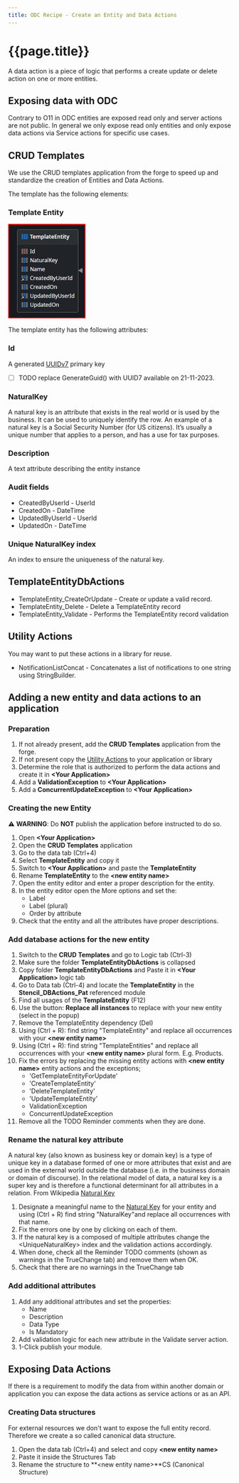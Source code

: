 ```yaml
---
title: ODC Recipe - Create an Entity and Data Actions
---
```

# {{page.title}}

A data action is a piece of logic that performs a create update or delete action on one or more entities.

## Exposing data with ODC

Contrary to O11 in ODC entities are exposed read only and server actions are not public. In general we only expose read only entities and only expose data actions via Service actions for specific use cases.

## CRUD Templates

We use the CRUD templates application from the forge to speed up and standardize the creation of Entities and Data Actions.

The template has the following elements:

### Template Entity

![Template Entity](/ODC-recipes/images/TemplateEntity.png)

The template entity has the following attributes:

### Id

A generated [UUIDv7] primary key

* [ ] TODO replace GenerateGuid() with UUID7 available on 21-11-2023.

### NaturalKey

A natural key is an attribute that exists in the real world or is used by the business. It can be used to uniquely identify the row.
An example of a natural key is a Social Security Number (for US citizens). It’s usually a unique number that applies to a person, and has a use for tax purposes.

### Description

A text attribute describing the entity instance

### Audit fields

* CreatedByUserId - UserId
* CreatedOn - DateTime
* UpdatedByUserId - UserId
* UpdatedOn - DateTime

### Unique NaturalKey index

An index to ensure the uniqueness of the natural key.

## TemplateEntityDbActions

* TemplateEntity_CreateOrUpdate - Create or update a valid record.
* TemplateEntity_Delete - Delete a TemplateEntity record
* TemplateEntity_Validate - Performs the TemplateEntity record validation

## Utility Actions

You may want to put these actions in a library for reuse.

* NotificationListConcat - Concatenates a list of notifications to one string using StringBuilder.

## Adding a new entity and data actions to an application

### Preparation

1. If not already present, add the **CRUD Templates** application from the forge.
1. If not present copy the [Utility Actions](#utility-actions) to your application or library
1. Determine the role that is authorized to perform the data actions and create it in **\<Your Application\>**
1. Add a **ValidationException** to **\<Your Application\>**
1. Add a **ConcurrentUpdateException** to **\<Your Application\>**

### Creating the new Entity

:warning: **WARNING**:  Do **NOT** publish the application before instructed to do so.

1. Open **\<Your Application\>**
1. Open the **CRUD Templates** application
1. Go to the data tab (Ctrl+4)
1. Select **TemplateEntity** and copy it
1. Switch to **\<Your Application\>** and paste the **TemplateEntity**
1. Rename **TemplateEntity** to the **\<new entity name\>**
1. Open the entity editor and enter a proper description for the entity.
1. In the entity editor open the More options and set the:
    * Label
    * Label (plural)
    * Order by attribute
1. Check that the entity and all the attributes have proper descriptions.

### Add database actions for the new entity

1. Switch to the **CRUD Templates** and go to Logic tab (Ctrl-3)
1. Make sure the folder **TemplateEntityDbActions** is collapsed
1. Copy folder **TemplateEntityDbActions** and Paste it in **\<Your Application\>** logic tab
1. Go to Data tab (Ctrl-4) and locate the **TemplateEntity** in the **Stencil_DBActions_Pat** referenced module
1. Find all usages of the **TemplateEntity** (F12)
1. Use the button: **Replace all instances** to replace with your new entity (select in the popup)
1. Remove the TemplateEntity dependency (Del)
1. Using (Ctrl + R): find string "TemplateEntity" and replace all occurrences with your **\<new entity name\>**
1. Using (Ctrl + R): find string "TemplateEntities" and replace all occurrences with your **\<new entity name\>** plural form. E.g. Products.
1. Fix the errors by replacing the missing entity actions with **\<new entity name\>** entity actions and the exceptions;
    * 'GetTemplateEntityForUpdate'
    * 'CreateTemplateEntity'
    * 'DeleteTemplateEntity'
    * 'UpdateTemplateEntity'
    * ValidationException
    * ConcurrentUpdateException
1. Remove all the TODO Reminder comments when they are done.

### Rename the natural key attribute

A natural key (also known as business key or domain key) is a type of unique key in a database formed of one or more attributes that exist and are used in the external world outside the database (i.e. in the business domain or domain of discourse). In the relational model of data, a natural key is a super key and is therefore a functional determinant for all attributes in a relation. From Wikipedia [Natural Key]

1. Designate a meaningful name to the [Natural Key] for your entity and using (Ctrl + R) find string "NaturalKey"and replace all occurrences with that name.
1. Fix the errors one by one by clicking on each of them.
1. If the natural key is a composed of multiple attributes change the \<UniqueNaturalKey\> index and the validation actions accordingly.
1. When done, check all the Reminder TODO comments (shown as warnings in the TrueChange tab) and remove them when OK.
1. Check that there are no warnings in the TrueChange tab

### Add additional attributes

1. Add any additional attributes and set the properties:
    * Name
    * Description
    * Data Type
    * Is Mandatory
1. Add validation logic for each new attribute in the Validate server action.
1. 1-Click publish your module.

## Exposing Data Actions

If there is a requirement to modify the data from within another domain or application you can expose the data actions as service actions or as an API.

### Creating Data structures

For external resources we don't want to expose the full entity record. Therefore we create a so called canonical data structure.

1. Open the data tab (Ctrl+4) and select and copy **\<new entity name\>**
1. Paste it inside the Structures Tab
1. Rename the structure to **\<new entity name\>**CS (Canonical Structure)


[UUIDv7]: https://uuid7.com/
[Natural Key]: https://en.wikipedia.org/wiki/Natural_key

